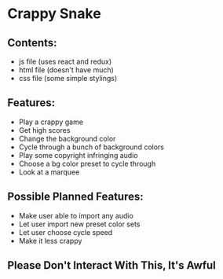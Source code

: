 # Crappy Snake

Contents:
------

+ js file (uses react and redux)
+ html file (doesn't have much)
+ css file (some simple stylings)

Features:
------
+ Play a crappy game
+ Get high scores
+ Change the background color
+ Cycle through a bunch of background colors
+ Play some copyright infringing audio
+ Choose a bg color preset to cycle through
+ Look at a marquee

Possible Planned Features:
------
+ Make user able to import any audio
+ Let user import new preset color sets
+ Let user choose cycle speed
+ Make it less crappy


Please Don't Interact With This, It's Awful
------
